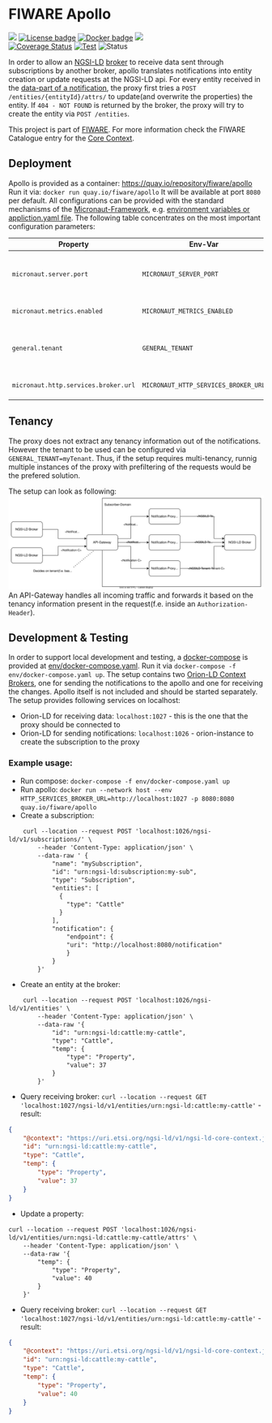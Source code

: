 # <a name="top"></a>FIWARE Apollo
[![](https://nexus.lab.fiware.org/repository/raw/public/badges/chapters/core.svg)](https://www.fiware.org/developers/catalogue/)
[![License badge](https://img.shields.io/github/license/FIWARE/apollo.svg)](https://opensource.org/licenses/AGPL-3.0)
[![Docker badge](https://img.shields.io/badge/quay.io-fiware%2Fapollo-grey?logo=red%20hat&labelColor=EE0000)](https://quay.io/repository/fiware/apollo)
[![](https://img.shields.io/badge/tag-fiware-orange.svg?logo=stackoverflow)](http://stackoverflow.com/questions/tagged/fiware)
<br>
[![Coverage Status](https://coveralls.io/repos/github/FIWARE/apollo/badge.svg?branch=master)](https://coveralls.io/github/FIWARE/apollo?branch=master)
[![Test](https://github.com/FIWARE/apollo/actions/workflows/it.yaml/badge.svg)](https://github.com/FIWARE/apollo/actions/workflows/it.yaml)
![Status](https://nexus.lab.fiware.org/static/badges/statuses/incubating.svg)

In order to allow an  [NGSI-LD](https://docbox.etsi.org/isg/cim/open/Latest%20release%20NGSI-LD%20API%20for%20public%20comment.pdf) [broker](https://github.com/FIWARE/catalogue#core-context-broker-components) to receive 
data sent through subscriptions by another broker, apollo translates notifications into entity creation or update
requests at the NGSI-LD api. For every entity received in the [data-part of a notification](api/api.yaml#L299), the proxy first tries
a ```POST /entities/{entityId}/attrs/``` to update(and overwrite the properties) the entity. If ```404 - NOT FOUND``` is returned by the broker,
the proxy will try to create the entity via ```POST /entities```.

This project is part of [FIWARE](https://www.fiware.org/). For more information check the FIWARE Catalogue entry for the
[Core Context](https://github.com/Fiware/catalogue/tree/master/core).

## Deployment

Apollo is provided as a container: https://quay.io/repository/fiware/apollo
Run it via: ```docker run quay.io/fiware/apollo``` It will be available at port ```8080``` per default.
All configurations can be provided with the standard mechanisms of the [Micronaut-Framework](https://micronaut.io/), e.g. [environment variables or appliction.yaml file](https://docs.micronaut.io/3.1.3/guide/index.html#configurationProperties).
The following table concentrates on the most important configuration parameters:


| Property                    | Env-Var                     | Description                                       | Default                                                     |
|-----------------------------|-----------------------------|---------------------------------------------------|-------------------------------------------------------------|
| `micronaut.server.port`     | `MICRONAUT_SERVER_PORT`     | Server port to be used for the notfication proxy. | 8080                                                        |
| `micronaut.metrics.enabled` | `MICRONAUT_METRICS_ENABLED` | Enable the metrics gathering                      | true                                                        |
| `general.tenant`            | `GENERAL_TENANT`            | Tenant to be used when forwarding to orion        | null                                                        |
| `micronaut.http.services.broker.url`  | `MICRONAUT_HTTP_SERVICES_BROKER_URL`  | Url of the broker to forward to.                  | http://localhost:1027                                       |

## Tenancy

The proxy does not extract any tenancy information out of the notifications. However the tenant to be used can be configured via ```GENERAL_TENANT=myTenant```. 
Thus, if the setup requires multi-tenancy, runnig multiple instances of the proxy with prefiltering of the requests would be the prefered solution.

The setup can look as following:
![tenancy](doc/tenancy.svg)
An API-Gateway handles all incoming traffic and forwards it based on the tenancy information present in the request(f.e. inside an ```Authorization-Header```). 

## Development & Testing

In order to support local development and testing, a [docker-compose](https://docs.docker.com/compose/) is provided at [env/docker-compose.yaml](env/docker-compose.yaml). Run it 
via ```docker-compose -f env/docker-compose.yaml up```. The setup contains two [Orion-LD Context Brokers](https://github.com/FIWARE/context.Orion-LD), one for sending the notifications to the 
apollo and one for receiving the changes. Apollo itself is not included and should be started separately. 
The setup provides following services on localhost:
* Orion-LD for receiving data: ```localhost:1027``` - this is the one that the proxy should be connected to
* Orion-LD for sending notifications: ```localhost:1026``` - orion-instance to create the subscription to the proxy

### Example usage:
* Run compose: ```docker-compose -f env/docker-compose.yaml up```
* Run apollo: ```docker run --network host --env HTTP_SERVICES_BROKER_URL=http://localhost:1027 -p 8080:8080 quay.io/fiware/apollo```
* Create a subscription:
```shell
    curl --location --request POST 'localhost:1026/ngsi-ld/v1/subscriptions/' \
        --header 'Content-Type: application/json' \
        --data-raw ' {
            "name": "mySubscription",
            "id": "urn:ngsi-ld:subscription:my-sub",
            "type": "Subscription",
            "entities": [
              {
                "type": "Cattle"
              }
            ],
            "notification": {
                "endpoint": {
                "uri": "http://localhost:8080/notification"
                }
            }
        }'
  ```
* Create an entity at the broker:
```shell
    curl --location --request POST 'localhost:1026/ngsi-ld/v1/entities' \
        --header 'Content-Type: application/json' \
        --data-raw '{
            "id": "urn:ngsi-ld:cattle:my-cattle",
            "type": "Cattle",
            "temp": {
                "type": "Property",
                "value": 37
            }
        }'
```
* Query receiving broker: ```curl --location --request GET 'localhost:1027/ngsi-ld/v1/entities/urn:ngsi-ld:cattle:my-cattle'``` - result:
```json
{
    "@context": "https://uri.etsi.org/ngsi-ld/v1/ngsi-ld-core-context.jsonld",
    "id": "urn:ngsi-ld:cattle:my-cattle",
    "type": "Cattle",
    "temp": {
        "type": "Property",
        "value": 37
    }
}
```
* Update a property: 
```shell
curl --location --request POST 'localhost:1026/ngsi-ld/v1/entities/urn:ngsi-ld:cattle:my-cattle/attrs' \
    --header 'Content-Type: application/json' \
    --data-raw '{
        "temp": {
            "type": "Property",
            "value": 40
        }
    }'
```
* Query receiving broker: ```curl --location --request GET 'localhost:1027/ngsi-ld/v1/entities/urn:ngsi-ld:cattle:my-cattle'``` - result:
```json
{
    "@context": "https://uri.etsi.org/ngsi-ld/v1/ngsi-ld-core-context.jsonld",
    "id": "urn:ngsi-ld:cattle:my-cattle",
    "type": "Cattle",
    "temp": {
        "type": "Property",
        "value": 40
    }
}
